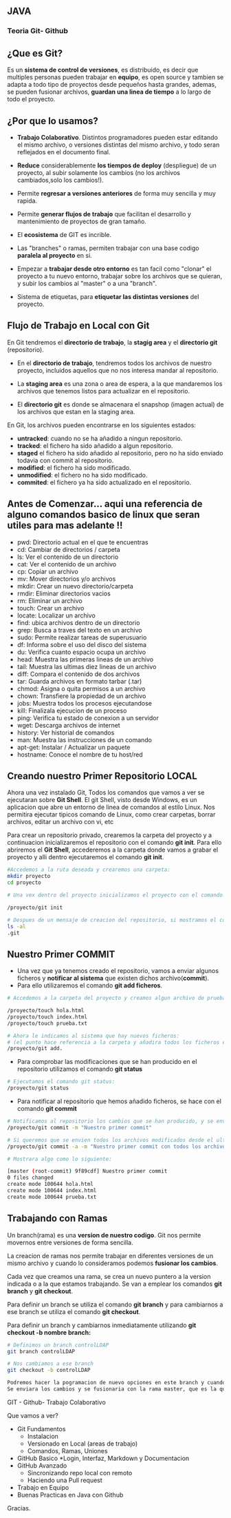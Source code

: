 ## JAVA

### Teoria Git- Github

## ¿Que es Git?

Es un **sistema de control de versiones**, es distribuido, es decir que multiples personas pueden trabajar en **equipo**, es open source y tambien se adapta a todo tipo de proyectos desde pequeños hasta grandes, ademas, se pueden fusionar archivos, **guardan una linea de tiempo** a lo largo de todo el proyecto.


## ¿Por que lo usamos?

* **Trabajo Colaborativo**. Distintos programadores pueden estar editando el mismo archivo, o versiones distintas del mismo archivo, y todo seran reflejados en el documento final.

* **Reduce** considerablemente **los tiempos de deploy** (despliegue) de un proyecto, al subir solamente los cambios (no los archivos cambiados,solo los cambios!).

* Permite **regresar a versiones anteriores** de forma muy sencilla y muy rapida.

* Permite **generar flujos de trabajo** que facilitan el desarrollo y mantenimiento de proyectos de gran tamaño.

* El **ecosistema** de GIT es incrible.

* Las "branches" o ramas, permiten trabajar con una base codigo **paralela al proyecto** en si.

* Empezar a **trabajar desde otro entorno** es tan facil como "clonar" el proyecto a tu nuevo entorno, trabajar sobre los archivos que se quieran, y subir los cambios al "master" o a una "branch".

* Sistema de etiquetas, para **etiquetar las distintas versiones** del proyecto.

## Flujo de Trabajo en Local con Git

En Git tendremos el **directorio de trabajo**, la **stagig area** y el **directorio git** (repositorio).

* En el **directorio de trabajo**, tendremos todos los archivos de nuestro proyecto, incluidos aquellos que no nos interesa mandar al repositorio.

* La **staging area** es una zona o area de espera, a la que mandaremos los archivos que tenemos listos para actualizar en el repositorio.

* El **directorio git** es donde se almacenara el snapshop (imagen actual) de los archivos que estan en la staging area.


En Git, los archivos pueden encontrarse en los siguientes estados:

* **untracked**: cuando no se ha añadido a ningun repositorio.
* **tracked**: el fichero ha sido añadido a algun repositorio.
* **staged** el fichero ha sido añadido al repositorio, pero no ha sido enviado todavia con commit al repositorio.
* **modified**: el fichero ha sido modificado.
* **unmodified**: el fichero no ha sido modificado.
* **commited**: el fichero ya ha sido actualizado en el repositorio.


## Antes de Comenzar... aqui una referencia de alguno comandos basico de linux que seran utiles para mas adelante !!

* pwd: Directorio actual en el que te encuentras
* cd: Cambiar de directorios / carpeta
* ls: Ver el contenido de un directorio
* cat: Ver el contenido de un archivo
* cp: Copiar un archivo
* mv: Mover directorios y/o archivos
* mkdir: Crear un nuevo directorio/carpeta
* rmdir: Eliminar directorios vacios
* rm: Eliminar un archivo
* touch: Crear un archivo
* locate: Localizar un archivo
* find: ubica archivos dentro de un directorio
* grep: Busca a traves del texto en un archivo
* sudo: Permite realizar tareas de superusuario
* df: Informa sobre el uso del disco del sistema
* du: Verifica cuanto espacio ocupa un archivo
* head: Muestra las primeras lineas de un archivo
* tail: Muestra las ultimas diez lineas de un archivo
* diff: Compara el contenido de dos archivos
* tar: Guarda archivos en formato tarbar (.tar)
* chmod: Asigna o quita permisos a un archivo
* chown: Transfiere la propiedad de un archivo
* jobs: Muestra todos los procesos ejecutandose
* kill: Finalizala ejecucion de un proceso
* ping: Verifica tu estado de conexion a un servidor
* wget: Descarga archivos de internet
* history: Ver historial de comandos
* man: Muestra las instrucciones de un comando
* apt-get: Instalar / Actualizar un paquete
* hostname: Conoce el nombre de tu host/red

## Creando nuestro Primer Repositorio LOCAL

Ahora una vez instalado Git, Todos los comandos que vamos a ver se ejecutaran sobre **Git Shell**.
El git Shell, visto desde Windows, es un aplicacion que abre un entorno de linea de comandos al estilo Linux. Nos permitira ejecutar tipicos comando de Linux, como crear carpetas, borrar archivos, editar un archivo con vi, etc


Para crear un repositorio privado, crearemos la carpeta del proyecto y a continuacion inicializaremos el repositorio con el comando **git init**.
Para ello abriremos el **Git Shell**, accederemos a la carpeta donde vamos a grabar el proyecto y alli dentro ejecutaremos el comando **git init**.


```bash
#Accedemos a la ruta deseada y crearemos una carpeta: 
mkdir proyecto
cd proyecto

# Una vex dentro del proyecto inicializamos el proyecto con el comando "git init": 

/proyecto/git init

# Despues de un mensaje de creacion del repositorio, si mostramos el contenido de la carpeta con un ls -al veremos una carpeta oculta (.git):
ls -al
.git

```

## Nuestro Primer COMMIT

* Una vez que ya tenemos creado el repositorio, vamos a enviar algunos ficheros y **notificar al sistema** que existen dichos archivo(**commit**).
* Para ello utilizaremos el comando **git add ficheros**.

```bash
# Accedemos a la carpeta del proyecto y creamos algun archivo de pruebas:

/proyecto/touch hola.html
/proyecto/touch index.html
/proyecto/touch prueba.txt

# Ahora le indicamos al sistema que hay nuevos ficheros:
# (el punto hace referencia a la carpeta y añadira todos los ficheros en encontrados)
/proyecto/git add.

```

* Para comprobar las modificaciones que se han producido en el repositorio utilizamos el comando **git status**

```bash
# Ejecutamos el comando git status:
/proyecto/git status

```

* Para notificar al repositorio que hemos añadido ficheros, se hace con el comando **git commit**

```bash
# Notificamos al repositorio los cambios que se han producido, y se envian aquellos ficheros que se encuentran en la staging area:
/proyecto/git commit -m "Nuestro primer commit"

# Si queremos que se envien todos los archivos modificados desde el ultimo commit, independientemente de si se encuentran o no en la staging area, usaremos -a:
/proyecto/git commit -a -m "Nuestro primer commit con todos los archivos modificados"

# Mostrara algo como lo siguiente:

[master (root-commit) 9f89cdf] Nuestro primer commit
0 files changed
create mode 100644 hola.html
create mode 100644 index.html
create mode 100644 prueba.txt
```


## Trabajando con Ramas

Un branch(rama) es una **version de nuestro codigo**. Git nos permite movernos entre versiones de forma sencilla.

La creacion de ramas nos permite trabajar en diferentes versiones de un mismo archivo y cuando lo consideramos podemos **fusionar los cambios**.

Cada vez que creamos una rama, se crea  un nuevo puntero a la version indicada o a la que estamos trabajando. Se van a emplear los comandos **git branch** y **git checkout**.

Para definir un branch se utiliza el comando **git branch** y para cambiarnos a ese branch se utiliza el comando **git checkout**.

Para definir un branch y cambiarnos inmediatamente utilizando **git checkout -b nombre branch:**

```bash
# Definimos un branch controlLDAP
git branch controlLDAP

# Nos cambiamos a ese branch
git checkout -b controlLDAP

Podremos hacer la pogramacion de nuevo opciones en este branch y cuando hayamos terminado
Se enviara los cambios y se fusionaria con la rama master, que es la que se enviaria a produccion.

```


GIT - Github- Trabajo Colaborativo

Que vamos a ver?

* Git Fundamentos
    * Instalacion
    * Versionado en Local (areas de trabajo)
    * Comandos, Ramas, Uniones
* GitHub Basico
    *Login, Interfaz, Markdown y Documentacion
* GitHub Avanzado
    * Sincronizando repo local con remoto
    * Haciendo una Pull request
* Trabajo en Equipo
* Buenas Practicas en Java con Github

Gracias.


















































































































































